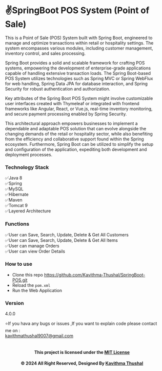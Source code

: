 # ✌️SpringBoot POS System (Point of Sale)

This is a Point of Sale (POS) System built with Spring Boot, engineered to manage and optimize transactions within
retail or hospitality settings. The system encompasses various modules, including customer management, inventory
control, and sales processing.

Spring Boot provides a solid and scalable framework for crafting POS systems, empowering the development of
enterprise-grade applications capable of handling extensive transaction loads. The Spring Boot-based POS System utilizes
technologies such as Spring MVC or Spring WebFlux for web handling, Spring Data JPA for database interaction, and Spring
Security for robust authentication and authorization.

Key attributes of the Spring Boot POS System might involve customizable user interfaces created with Thymeleaf or
integrated with frontend frameworks like Angular, React, or Vue.js, real-time inventory monitoring, and secure payment
processing enabled by Spring Security.

This architectural approach empowers businesses to implement a dependable and adaptable POS solution that can evolve
alongside the changing demands of the retail or hospitality sector, while also benefiting from the efficiency and
collaborative support found within the Spring ecosystem. Furthermore, Spring Boot can be utilized to simplify the setup
and configuration of the application, expediting both development and deployment processes.

### Technology Stack

✅Java 8<br/>
✅Spring<br/>
✅MySQL<br/>
✅Hibernate<br/>
✅Maven<br/>
✅Tomcat 9<br/>
✅Layered Architecture<br/>

### Functions

✅User can Save, Search, Update, Delete & Get All Customers<br/>
✅User can Save, Search, Update, Delete & Get All Items<br/>
✅User can manage Orders<br/>
✅User can view Order Details<br/>

### How to use

* Clone this repo https://github.com/Kavithma-Thushal/SpringBoot-POS.git
* Reload the `pom.xml`
* Run the Web Application

### Version

4.0.0

⭐️If you hava any bugs or issues ,If you want to explain code please contact me on :<br/>
[kavithmathushal9007@gmail.com](https://www.kavithmathushal9007@gmail.com)<br/><br/>

<div align="center">

#### This project is licensed under the [MIT License](LICENSE)

#### © 2024 All Right Reserved, Designed By [Kavithma Thushal](https://github.com/Kavithma-Thushal)

</div>